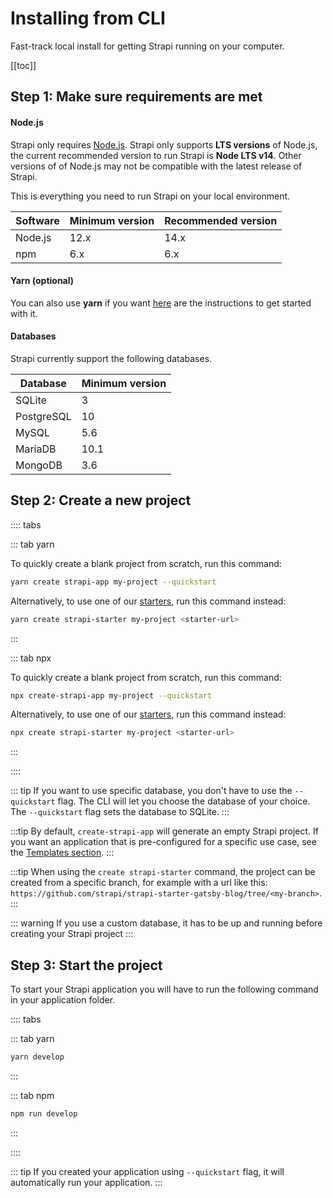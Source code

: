 # Installing from CLI

Fast-track local install for getting Strapi running on your computer.

[[toc]]

## Step 1: Make sure requirements are met

#### Node.js

Strapi only requires [Node.js](https://nodejs.org). Strapi only supports **LTS versions** of Node.js, the current recommended version to run Strapi is **Node LTS v14**. Other versions of of Node.js may not be compatible with the latest release of Strapi.

This is everything you need to run Strapi on your local environment.

| Software | Minimum version | Recommended version |
| -------- | --------------- | ------------------- |
| Node.js  | 12.x            | 14.x                |
| npm      | 6.x             | 6.x                 |

#### Yarn (optional)

You can also use **yarn** if you want [here](https://yarnpkg.com/en/docs/getting-started) are the instructions to get started with it.

#### Databases

Strapi currently support the following databases.

| Database   | Minimum version |
| ---------- | --------------- |
| SQLite     | 3               |
| PostgreSQL | 10              |
| MySQL      | 5.6             |
| MariaDB    | 10.1            |
| MongoDB    | 3.6             |

## Step 2: Create a new project

:::: tabs

::: tab yarn

To quickly create a blank project from scratch, run this command:

```bash
yarn create strapi-app my-project --quickstart
```

Alternatively, to use one of our [starters](https://strapi.io/starters), run this command instead:

```bash
yarn create strapi-starter my-project <starter-url>
```

:::

::: tab npx

To quickly create a blank project from scratch, run this command:

```bash
npx create-strapi-app my-project --quickstart
```

Alternatively, to use one of our [starters](https://strapi.io/starters), run this command instead:

```bash
npx create strapi-starter my-project <starter-url>
```

:::

::::

::: tip
If you want to use specific database, you don't have to use the `--quickstart` flag. The CLI will let you choose the database of your choice. The `--quickstart` flag sets the database to SQLite.
:::

:::tip
By default, `create-strapi-app` will generate an empty Strapi project. If you want an application that is pre-configured for a specific use case, see the [Templates section](/developer-docs/latest/setup-deployment-guides/installation/templates.md).
:::

:::tip
When using the `create strapi-starter` command, the project can be created from a specific branch, for example with a url like this: `https://github.com/strapi/strapi-starter-gatsby-blog/tree/<my-branch>`.
:::

::: warning
If you use a custom database, it has to be up and running before creating your Strapi project
:::

## Step 3: Start the project

To start your Strapi application you will have to run the following command in your application folder.

:::: tabs

::: tab yarn

```bash
yarn develop
```

:::

::: tab npm

```bash
npm run develop
```

:::

::::

::: tip
If you created your application using `--quickstart` flag, it will automatically run your application.
:::

